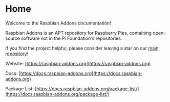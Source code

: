 # Home

Welcome to the Raspbian Addons documentation!

Raspbian Addons is an APT repository for Raspberry Pies, containing open-source software not in the Pi Foundation's repositories.

If you find the project helpful, please consider leaving a star on our [main repository](https://github.com/raspbian-addons/raspbian-addons/)!

Website: [https://raspbian-addons.org](https://raspbian-addons.org)

Docs: [https://docs.raspbian-addons.org](https://docs.raspbian-addons.org)

Package List: [https://docs.raspbian-addons.org/package-list/](https://docs.raspbian-addons.org/package-list/)
